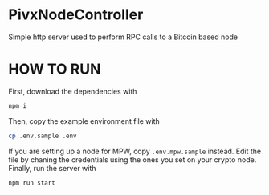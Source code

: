 # PivxNodeController
Simple http server used to perform RPC calls to a Bitcoin based node

# HOW TO RUN

First, download the dependencies with 
```bash
npm i
```
Then, copy the example environment file with
```bash
cp .env.sample .env
```
If you are setting up a node for MPW, copy `.env.mpw.sample` instead.
Edit the file by chaning the credentials using the ones you set on your crypto node.
Finally, run the server with
```bash
npm run start
```
